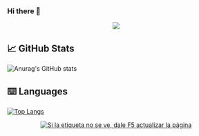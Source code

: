 ### Hi there 👋
<p align="center">
  <a href="https://github.com/juank27/juank27"><img src="https://readme-typing-svg.herokuapp.com?size=16&center=true&vCenter=true&width=480&lines=Bach.+en+Ingenieria+de+Sistemas;Desarrollador+Backend;Windows+%26+Linux+App+Developer;Constantemente+Aprendiendo;Autodidacta"></a>
</p>

## 📈 GitHub Stats 
![Anurag's GitHub stats](https://github-readme-stats.vercel.app/api?username=juank27&show_icons=true&theme=tokyonight)

## ⌨️ Languages 
[![Top Langs](https://github-readme-stats.vercel.app/api/top-langs/?username=juank27&layout=compact&theme=tokyonight)](https://github.com/Lagaress/github-readme-stats)

<p align="center">
  <a href="https://github.com/juank27/CONTADOR-VISITAS-GITHUB_">
    <img alt="Si la etiqueta no se ve, dale F5 actualizar la página" title="Visitas Perfil GitHub" src="https://github-contador-visitas.herokuapp.com/"/></a>
</p>
